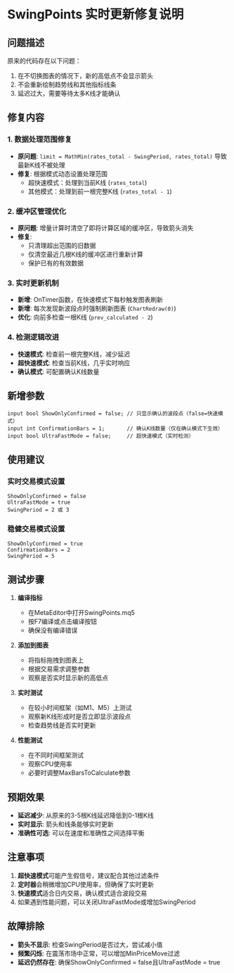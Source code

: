 # SwingPoints 实时更新修复说明

## 问题描述
原来的代码存在以下问题：
1. 在不切换图表的情况下，新的高低点不会显示箭头
2. 不会重新绘制趋势线和其他指标线条
3. 延迟过大，需要等待太多K线才能确认

## 修复内容

### 1. 数据处理范围修复
- **原问题**: `limit = MathMin(rates_total - SwingPeriod, rates_total)` 导致最新K线不被处理
- **修复**: 根据模式动态设置处理范围
  - 超快速模式：处理到当前K线 (`rates_total`)
  - 其他模式：处理到前一根完整K线 (`rates_total - 1`)

### 2. 缓冲区管理优化
- **原问题**: 增量计算时清空了即将计算区域的缓冲区，导致箭头消失
- **修复**: 
  - 只清理超出范围的旧数据
  - 仅清空最近几根K线的缓冲区进行重新计算
  - 保护已有的有效数据

### 3. 实时更新机制
- **新增**: OnTimer函数，在快速模式下每秒触发图表刷新
- **新增**: 每次发现新波段点时强制刷新图表 (`ChartRedraw(0)`)
- **优化**: 向前多检查一根K线 (`prev_calculated - 2`)

### 4. 检测逻辑改进
- **快速模式**: 检查前一根完整K线，减少延迟
- **超快速模式**: 检查当前K线，几乎实时响应
- **确认模式**: 可配置确认K线数量

## 新增参数

```mql5
input bool ShowOnlyConfirmed = false; // 只显示确认的波段点（false=快速模式）
input int ConfirmationBars = 1;       // 确认K线数量（仅在确认模式下生效）
input bool UltraFastMode = false;     // 超快速模式（实时检测）
```

## 使用建议

### 实时交易模式设置
```
ShowOnlyConfirmed = false
UltraFastMode = true
SwingPeriod = 2 或 3
```

### 稳健交易模式设置
```
ShowOnlyConfirmed = true
ConfirmationBars = 2
SwingPeriod = 5
```

## 测试步骤

1. **编译指标**
   - 在MetaEditor中打开SwingPoints.mq5
   - 按F7编译或点击编译按钮
   - 确保没有编译错误

2. **添加到图表**
   - 将指标拖拽到图表上
   - 根据交易需求调整参数
   - 观察是否实时显示新的高低点

3. **实时测试**
   - 在较小时间框架（如M1、M5）上测试
   - 观察新K线形成时是否立即显示波段点
   - 检查趋势线是否实时更新

4. **性能测试**
   - 在不同时间框架测试
   - 观察CPU使用率
   - 必要时调整MaxBarsToCalculate参数

## 预期效果

- **延迟减少**: 从原来的3-5根K线延迟降低到0-1根K线
- **实时显示**: 箭头和线条能够实时更新
- **准确性可选**: 可以在速度和准确性之间选择平衡

## 注意事项

1. **超快速模式**可能产生假信号，建议配合其他过滤条件
2. **定时器**会稍微增加CPU使用率，但确保了实时更新
3. **快速模式**适合日内交易，确认模式适合波段交易
4. 如果遇到性能问题，可以关闭UltraFastMode或增加SwingPeriod

## 故障排除

- **箭头不显示**: 检查SwingPeriod是否过大，尝试减小值
- **频繁闪烁**: 在震荡市场中正常，可以增加MinPriceMove过滤
- **延迟仍然存在**: 确保ShowOnlyConfirmed = false且UltraFastMode = true
